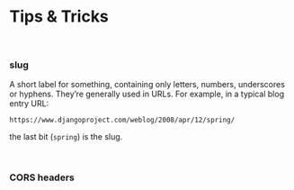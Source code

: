 # Tips & Tricks

<br>

### slug

A short label for something, containing only letters, numbers, underscores or hyphens. They’re generally used in URLs. For example, in a typical blog entry URL:

```
https://www.djangoproject.com/weblog/2008/apr/12/spring/
```

the last bit (`spring`) is the slug.

<br>

### CORS headers

<br>